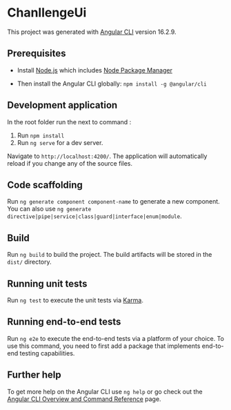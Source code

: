 # ChanllengeUi

This project was generated with [Angular CLI](https://github.com/angular/angular-cli) version 16.2.9.

## Prerequisites

- Install [Node.js](https://nodejs.org/download/release/v18.18.2/) which includes [Node Package Manager](https://docs.npmjs.com/getting-started)

- Then install the Angular CLI globally:
`npm install -g @angular/cli`

## Development application

In the root folder run the next to command :

1. Run `npm install`
2. Run `ng serve` for a dev server.

Navigate to `http://localhost:4200/`. The application will automatically reload if you change any of the source files.

## Code scaffolding

Run `ng generate component component-name` to generate a new component. You can also use `ng generate directive|pipe|service|class|guard|interface|enum|module`.

## Build

Run `ng build` to build the project. The build artifacts will be stored in the `dist/` directory.

## Running unit tests

Run `ng test` to execute the unit tests via [Karma](https://karma-runner.github.io).

## Running end-to-end tests

Run `ng e2e` to execute the end-to-end tests via a platform of your choice. To use this command, you need to first add a package that implements end-to-end testing capabilities.

## Further help

To get more help on the Angular CLI use `ng help` or go check out the [Angular CLI Overview and Command Reference](https://angular.io/cli) page.
